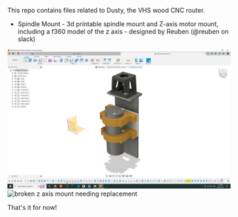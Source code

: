 This repo contains files related to Dusty, the VHS wood CNC router.

- Spindle Mount - 3d printable spindle mount and Z-axis motor mount, including a f360 model of the z axis - designed by Reuben (@reuben on slack)

![Preview of the fusion360 model of the spindle](/Spindle%20Mount/spindle_mount_v54_preview.png "a fusion360 model of the z axis")
![broken z axis mount needing replacement](/Spindle%20Mount/broken_spindle_mount.jpg.jpg "the z motor mount recently broke, this prompted getting these files up here so new ones could be printed")

That's it for now!
